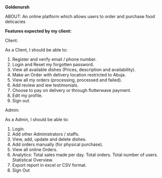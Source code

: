 **Goldenursh**

ABOUT: An online platform which allows users to order and purchase food delicacies

**Features expected by my client:**

Client:

As a Client, I should be able to:

1. Register and verify email / phone number.
2. Login and Reset my forgotten password.
3. View all available dishes (Prices, description and availability).
4. Make an Order with delivery location restricted to Abuja.
5. View all my orders (processing, processed and failed).
6. Add review and iew testimonials.
7. Choose to pay on delivery or through flutterwave payment.
8. Edit my profile.
9. Sign out.

Admin:

As a Admin, I should be able to:

1. Login.
2. Add other Administrators / staffs.
3. View, add, update and delete dishes.
4. Add orders manually (for physical purchase).
5. View all online Orders.
6. Analytics:
   Total sales made per day.
   Total orders.
   Total number of users.
   Statistical Overview.
7. Export report in excel or CSV format.
8. Sign Out

